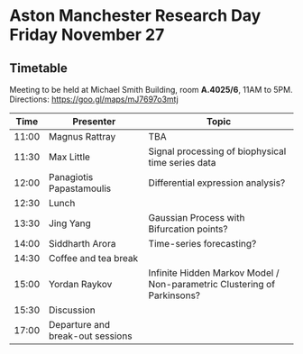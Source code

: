 # Aston Manchester Research Day Friday November 27

## Timetable
Meeting to be held at Michael Smith Building, room **A.4025/6**, 11AM to 5PM.
Directions: https://goo.gl/maps/mJ7697o3mtj


|Time | Presenter | Topic |
|------------- | -------------|------------|
|11:00| Magnus Rattray| TBA  |
|11:30| Max Little | Signal processing of biophysical time series data |
|12:00 | Panagiotis Papastamoulis | Differential expression analysis? |
|12:30 | Lunch | |
|13:30 | Jing Yang | Gaussian Process with Bifurcation points? |
|14:00 | Siddharth Arora | Time-series forecasting? |
|14:30 | Coffee and tea break | |
|15:00 | Yordan Raykov	 | Infinite Hidden Markov Model / Non-parametric Clustering of Parkinsons? |
|15:30 | Discussion |  |
|17:00 | Departure and break-out sessions |  |



